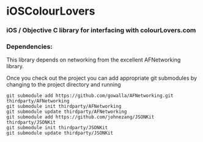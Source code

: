 # iOSColourLovers

### iOS / Objective C library for interfacing with colourLovers.com

### Dependencies:
This library depends on networking from the excellent AFNetworking library.

Once you check out the project you can add appropriate git submodules by changing
to the project directory and running

    git submodule add https://github.com/gowalla/AFNetworking.git thirdparty/AFNetworking
    git submodule init thirdparty/AFNetworking
    git submodule update thirdparty/AFNetworking
    git submodule add https://github.com/johnezang/JSONKit thirdparty/JSONKit
    git submodule init thirdparty/JSONKit
    git submodule update thirdparty/JSONKit
